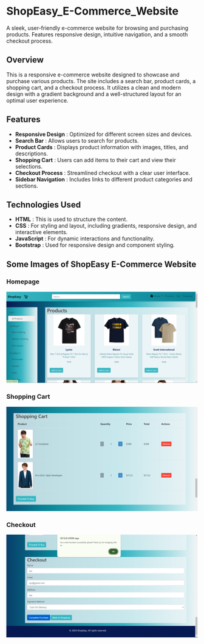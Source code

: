 # ShopEasy_E-Commerce_Website
A sleek, user-friendly e-commerce website for browsing and purchasing products. Features responsive design, intuitive navigation, and a smooth checkout process.

## Overview

This is a responsive e-commerce website designed to showcase and purchase various products. The site includes a search bar, product cards, a shopping cart, and a checkout process. It utilizes a clean and modern design with a gradient background and a well-structured layout for an optimal user experience.

## Features

- **Responsive Design** : Optimized for different screen sizes and devices.
- **Search Bar** : Allows users to search for products.
- **Product Cards** : Displays product information with images, titles, and descriptions.
- **Shopping Cart** : Users can add items to their cart and view their selections.
- **Checkout Process** : Streamlined checkout with a clear user interface.
- **Sidebar Navigation** : Includes links to different product categories and sections.

## Technologies Used

- **HTML** : This is used to structure the content.
- **CSS** : For styling and layout, including gradients, responsive design, and interactive elements.
- **JavaScript** : For dynamic interactions and functionality.
- **Bootstrap** : Used for responsive design and component styling.


## Some Images of ShopEasy E-Commerce Website
### Homepage
![Homepage](Homepage.png)


### Shopping Cart
![Shopcart](shopcart.png)


### Checkout
![Checkout](checkout.png)
